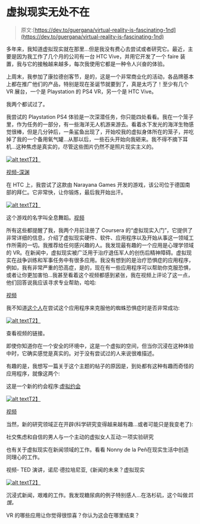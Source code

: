 # 虚拟现实无处不在

> 原文:[https://dev.to/guergana/virtual-reality-is-fascinating-1nd](https://dev.to/guergana/virtual-reality-is-fascinating-1nd)

多年来，我知道虚拟现实就在那里...但是我没有费心去尝试或者研究它。最近，主要是因为我工作了几个月的公司有一台 HTC Vive，并用它开发了一个 faire 装置，我与它的接触越来越多，每次我使用它都是一种令人兴奋的体验。

上周末，我参加了康拉德创客节，是的，这是一个非常商业化的活动，各品牌基本上都在推广他们的产品，特别是现在圣诞节就要到了，真是太巧了！至少有几个 VR 展台，一个是 Playstation 的 PS4 VR，另一个是 HTC Vive。

我两个都试过了。

我尝试的 Playstation PS4 体验是一次深潜任务，你只能四处看看。我在一个笼子里，作为任务的一部分，有一些海洋无人机游来游去。看着水下发光的海洋生物感觉很棒，但是几分钟后，一条鲨鱼出现了，开始咬我的虚拟身体所在的笼子，并吃掉了我的一个备用氧气罐...从那以后，一些石头开始向我砸来。我不得不摘下耳机...这种焦虑是真实的，尽管这些图片仍然不是照片现实主义的。

[![alt text](../Images/739bd3605d898ed1e5b789b284dc3b1d.png "Playstation VR - The Deep")T2】](https://res.cloudinary.com/practicaldev/image/fetch/s---ywtLKzA--/c_limit%2Cf_auto%2Cfl_progressive%2Cq_auto%2Cw_880/https://i.ytimg.com/vi/_WzpLtCw9r0/maxresdefault.jpg)

[视频-深渊](https://www.youtube.com/embed/q4ZfnZf8osA)

在 HTC 上，我尝试了这款由 Narayana Games 开发的游戏，该公司位于德国南部的拜仁。它非常快，让你锻炼，最后我开始出汗。

[![alt text](../Images/15f0cc88ae49287997043c9c227203e7.png "Holo Dance")T2】](https://res.cloudinary.com/practicaldev/image/fetch/s--B0KKb1GG--/c_limit%2Cf_auto%2Cfl_progressive%2Cq_auto%2Cw_880/https://i.vimeocdn.com/video/626667681.jpg%3Fmw%3D1920%26mh%3D1080)

这个游戏的名字叫全息舞蹈。[视频](https://player.vimeo.com/video/223256084)

所有这些都提醒了我，我两个月前注册了 Coursera 的“虚拟现实入门”，它提供了非常详细的信息，介绍了虚拟现实硬件、软件、应用程序以及开始从事这一领域工作所需的一切。我推荐给任何感兴趣的人。我发现最有趣的一个应用是心理学领域的 VR。在新闻中，虚拟现实被广泛用于治疗退伍军人的创伤后精神障碍。虚拟现实在战争训练和军事任务中有很多应用。我没有想到的是治疗恐惧症的应用程序，例如，我有非常严重的恐高症，是的，现在有一些应用程序可以帮助你克服恐惧，或者让你更加害怕...我甚至看着这个视频都感到紧张，我在视频上评论了这一点，他们回答说我应该寻求专业帮助，哈哈:

[视频](https://www.youtube.com/embed/2F4XIQWL75c)

我不知道[这个人](https://kotaku.com/virtual-reality-arachnophobia-therapy-is-a-definite-nop-1780550604)在尝试这个应用程序来克服他的蜘蛛恐惧症时是否非常成功:

[![alt text](../Images/f05398072a9dfd7df8eb5189bcd37824.png "Arachnophobia VR")T2】](https://res.cloudinary.com/practicaldev/image/fetch/s--riziBvsx--/c_limit%2Cf_auto%2Cfl_progressive%2Cq_auto%2Cw_880/https://i.kinja-img.com/gawker-media/image/upload/s--9N9yIMbr--/c_scale%2Cfl_progressive%2Cq_80%2Cw_800/h7nzjpi93okbbid08avh.jpg)

查看视频的链接。

即使你知道你在一个安全的环境中，这是一个虚拟的空间，但当你沉浸在这种体验中时，它确实感觉是真实的。对于没有尝试过的人来说很难描述。

有趣的是，我想写一篇关于这个主题的帖子的原因是，到处都有这种有趣而奇怪的应用程序，就像这两个:

这是一个新的约会程序:[虚拟约会](https://nypost.com/2017/08/30/virtual-reality-dating-is-here-and-it-is-terrible/)

[![alt text](../Images/e496902d20cc7a3f64791a9cf8561b37.png "Virtually Dating")T2】](https://res.cloudinary.com/practicaldev/image/fetch/s--ojJVKk4z--/c_limit%2Cf_auto%2Cfl_progressive%2Cq_auto%2Cw_880/https://cdn.uploadvr.com/wp-content/uploads/2017/08/Virtual-Dating-1024x576.png)

[视频](https://www.youtube.com/embed/U58rsdA9Aa8)

当然，新的研究领域正在开辟(科学研究变得越来越有趣...或者可能只是我变老了):

社交焦虑和自信的男人与一个主动的虚拟女人互动:一项实验研究

也有关于虚拟现实在新闻领域的工作。看看 Nonny de la Peñ在现实生活中创造同理心的工作。

视频- TED 演讲，诺尼·德拉培尼亚,《新闻的未来？虚拟现实

[![alt text](../Images/91edd79814595e2241975edaa81978da.png "Hunger in Los Angeles")T2】](https://res.cloudinary.com/practicaldev/image/fetch/s--8NFr8fC3--/c_limit%2Cf_auto%2Cfl_progressive%2Cq_auto%2Cw_880/https://roadtovrlive-5ea0.kxcdn.com/wp-content/uploads/2015/11/Hunger-in-LA-Nonny-de-la-Pena.jpg)

沉浸式新闻，艰难的工作。我发现糖尿病的例子特别感人...在洛杉矶，这个叫做*饥饿。*

VR 的哪些应用让你觉得很惊喜？你认为这会在哪里结束？